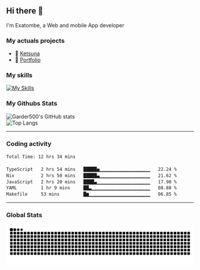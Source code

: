 ## Hi there 👋

I'm Exatombe, a Web and mobile App developer

### My actuals projects 
- 🔭 [Ketsuna](https://ketsuna.com)
- 🌱 [Portfolio](https://jeremysoler.com)

### My skills

[![My Skills](https://skillicons.dev/icons?i=js,ts,html,bots,css,dotnet,rust,go,firebase,php,nodejs,nextjs,mysql,postgres,prisma,mongodb,vue,react,nuxtjs&perline=5)](https://skillicons.dev)

### My Githubs Stats

<!--- ![Garder 500 stats](https://github-readme-stats.vercel.app/api?username=garder500&show_icons=true&theme=Gradient) -->
![Garder500's GitHub stats](https://github-readme-stats.vercel.app/api?username=garder500&show_icons=true&theme=material-palenight&include_all_commits=true&custom_title=My%20Github%20Stats)
<br/>
![Top Langs](https://github-readme-stats.vercel.app/api/top-langs/?username=garder500&theme=material-palenight&layout=compact)

---
### Coding activity

<!--START_SECTION:waka-->

```txt
Total Time: 12 hrs 34 mins

TypeScript   2 hrs 54 mins   █████▅▁▁▁▁▁▁▁▁▁▁▁▁▁▁▁▁▁▁▁   22.24 %
Nix          2 hrs 50 mins   █████▄▁▁▁▁▁▁▁▁▁▁▁▁▁▁▁▁▁▁▁   21.62 %
JavaScript   2 hrs 20 mins   ████▄▁▁▁▁▁▁▁▁▁▁▁▁▁▁▁▁▁▁▁▁   17.90 %
YAML         1 hr 9 mins     ██▃▁▁▁▁▁▁▁▁▁▁▁▁▁▁▁▁▁▁▁▁▁▁   08.88 %
Makefile     53 mins         █▆▁▁▁▁▁▁▁▁▁▁▁▁▁▁▁▁▁▁▁▁▁▁▁   06.85 %
```

<!--END_SECTION:waka-->

---

### Global Stats 

![Snake.svg](https://github.com/garder500/garder500/blob/output/github-contribution-grid-snake.svg)
